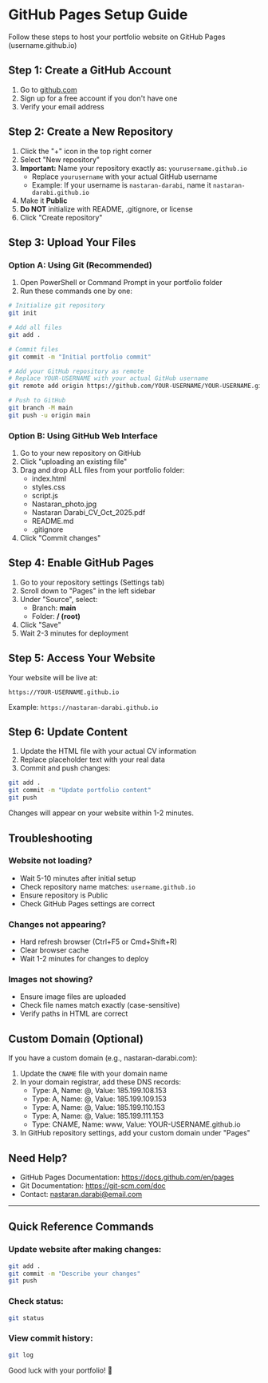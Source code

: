 # GitHub Pages Setup Guide

Follow these steps to host your portfolio website on GitHub Pages (username.github.io)

## Step 1: Create a GitHub Account
1. Go to [github.com](https://github.com)
2. Sign up for a free account if you don't have one
3. Verify your email address

## Step 2: Create a New Repository
1. Click the "+" icon in the top right corner
2. Select "New repository"
3. **Important:** Name your repository exactly as: `yourusername.github.io`
   - Replace `yourusername` with your actual GitHub username
   - Example: If your username is `nastaran-darabi`, name it `nastaran-darabi.github.io`
4. Make it **Public**
5. **Do NOT** initialize with README, .gitignore, or license
6. Click "Create repository"

## Step 3: Upload Your Files

### Option A: Using Git (Recommended)

1. Open PowerShell or Command Prompt in your portfolio folder
2. Run these commands one by one:

```bash
# Initialize git repository
git init

# Add all files
git add .

# Commit files
git commit -m "Initial portfolio commit"

# Add your GitHub repository as remote
# Replace YOUR-USERNAME with your actual GitHub username
git remote add origin https://github.com/YOUR-USERNAME/YOUR-USERNAME.github.io.git

# Push to GitHub
git branch -M main
git push -u origin main
```

### Option B: Using GitHub Web Interface

1. Go to your new repository on GitHub
2. Click "uploading an existing file"
3. Drag and drop ALL files from your portfolio folder:
   - index.html
   - styles.css
   - script.js
   - Nastaran_photo.jpg
   - Nastaran Darabi_CV_Oct_2025.pdf
   - README.md
   - .gitignore
4. Click "Commit changes"

## Step 4: Enable GitHub Pages

1. Go to your repository settings (Settings tab)
2. Scroll down to "Pages" in the left sidebar
3. Under "Source", select:
   - Branch: **main**
   - Folder: **/ (root)**
4. Click "Save"
5. Wait 2-3 minutes for deployment

## Step 5: Access Your Website

Your website will be live at:
```
https://YOUR-USERNAME.github.io
```

Example: `https://nastaran-darabi.github.io`

## Step 6: Update Content

1. Update the HTML file with your actual CV information
2. Replace placeholder text with your real data
3. Commit and push changes:

```bash
git add .
git commit -m "Update portfolio content"
git push
```

Changes will appear on your website within 1-2 minutes.

## Troubleshooting

### Website not loading?
- Wait 5-10 minutes after initial setup
- Check repository name matches: `username.github.io`
- Ensure repository is Public
- Check GitHub Pages settings are correct

### Changes not appearing?
- Hard refresh browser (Ctrl+F5 or Cmd+Shift+R)
- Clear browser cache
- Wait 1-2 minutes for changes to deploy

### Images not showing?
- Ensure image files are uploaded
- Check file names match exactly (case-sensitive)
- Verify paths in HTML are correct

## Custom Domain (Optional)

If you have a custom domain (e.g., nastaran-darabi.com):

1. Update the `CNAME` file with your domain name
2. In your domain registrar, add these DNS records:
   - Type: A, Name: @, Value: 185.199.108.153
   - Type: A, Name: @, Value: 185.199.109.153
   - Type: A, Name: @, Value: 185.199.110.153
   - Type: A, Name: @, Value: 185.199.111.153
   - Type: CNAME, Name: www, Value: YOUR-USERNAME.github.io
3. In GitHub repository settings, add your custom domain under "Pages"

## Need Help?

- GitHub Pages Documentation: https://docs.github.com/en/pages
- Git Documentation: https://git-scm.com/doc
- Contact: nastaran.darabi@email.com

---

## Quick Reference Commands

### Update website after making changes:
```bash
git add .
git commit -m "Describe your changes"
git push
```

### Check status:
```bash
git status
```

### View commit history:
```bash
git log
```

Good luck with your portfolio! 🚀

